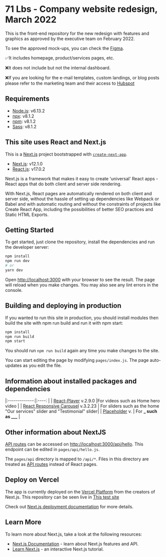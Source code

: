 # 71 Lbs - Company website redesign, March 2022

This is the front-end repository for the new redesign with features and graphics as approved by the executive team on February 2022.

To see the approved mock-ups, you can check the [Figma](https://www.figma.com/file/gutKOohnBeOt50GV9UqXlJ/71lbs-Website-Redesign---V3?node-id=0%3A1).

✅It includes homepage, product/services pages, etc.

❌It does not include but not the internal dashboard.

❌If you are looking for the e-mail templates, custom landings, or blog posts please refer to the marketing team and their access to [Hubspot](https://app.hubspot.com/website/5470644/blog/posts)

## Requirements

- [Node.js](https://nodejs.org/): v6.13.2
- [npx](https://www.npmjs.com/package/npx): v8.1.2
- [npm](https://github.com/npm/cli): v8.1.2
- [Sass](https://sass-lang.com/install): v8.1.2

## This site uses React and Next.js

This is a [Next.js](https://nextjs.org/) project bootstrapped with [`create-next-app`](https://github.com/vercel/next.js/tree/canary/packages/create-next-app).

- [Next.js](https://nextjs.org/): v12.1.0
- [React.js](https://reactjs.org/): v17.0.2

Next.js is a framework that makes it easy to create 'universal' React apps - React apps that do both client and server side rendering.

With Next.js, React pages are automatically rendered on both client and server side, without the hassle of setting up dependencies like Webpack or Babel and with automatic routing and without the constraints of projects like Create React App, including the possibilities of better SEO practices and Static HTML Exports.

## Getting Started

To get started, just clone the repository, install the dependencies and run the developer server:

```bash
npm install
npm run dev
# or
yarn dev
```

Open [http://localhost:3000](http://localhost:3000) with your browser to see the result.
The page will reload when you make changes.
You may also see any lint errors in the console.

## Building and deploying in production

If you wanted to run this site in production, you should install modules then build the site with npm run build and run it with npm start:

```bash
npm install
npm run build
npm start
```

You should run `npm run build` again any time you make changes to the site.

You can start editing the page by modifying `pages/index.js`. The page auto-updates as you edit the file.

## Information about installed packages and dependencies

|:-------------:|:----: |
| [React-Player](https://www.npmjs.com/package/react-player) v.2.9.0 |For videos such as Home hero video |
| [React Responsive Carousel](https://www.npmjs.com/package/react-responsive-carousel) v.3.2.23 | For sliders such as the home "Our services" slider and "Testimonial" slider|
| [Placeholder]() v. | For **\_ such as \_\_\_** |

## Other information about NextJS

[API routes](https://nextjs.org/docs/api-routes/introduction) can be accessed on [http://localhost:3000/api/hello](http://localhost:3000/api/hello). This endpoint can be edited in `pages/api/hello.js`.

The `pages/api` directory is mapped to `/api/*`. Files in this directory are treated as [API routes](https://nextjs.org/docs/api-routes/introduction) instead of React pages.

## Deploy on Vercel

The app is currently deployed on the [Vercel Platform](https://vercel.com/new?utm_medium=default-template&filter=next.js&utm_source=create-next-app&utm_campaign=create-next-app-readme) from the creators of Next.js. This repository can be seen live in [This test site](https://test71lbs.vercel.app/)

Check out [Next.js deployment documentation](https://nextjs.org/docs/deployment) for more details.

## Learn More

To learn more about Next.js, take a look at the following resources:

- [Next.js Documentation](https://nextjs.org/docs) - learn about Next.js features and API.
- [Learn Next.js](https://nextjs.org/learn) - an interactive Next.js tutorial.
